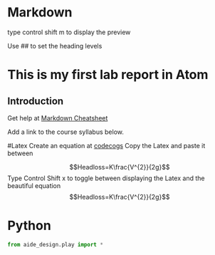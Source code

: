 # Markdown
type control shift m to display the preview

Use ## to set the heading levels

# This is my first lab report in Atom
## Introduction


Get help at
[Markdown Cheatsheet](https://github.com/adam-p/markdown-here/wiki/Markdown-Cheatsheet#links)

Add a link to the course syllabus below.


#Latex
Create an equation at [codecogs](https://www.codecogs.com/latex/eqneditor.php)
Copy the Latex and paste it between $$ $$

$$Headloss=K\frac{V^{2}}{2g}$$
Type Control Shift x to toggle between displaying the Latex and the beautiful equation
$$Headloss=K\frac{V^{2}}{2g}$$

# Python
```Python
from aide_design.play import *

```
